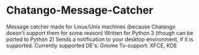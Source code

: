 # Chatango-Message-Catcher
Message catcher made for Linux/Unix machines (because Chatango doesn't support them for some reason)
Written for Python 3 (though can be ported to Python 2)
Sends a notification to your desktop environment, if it is supported.
Currently supported DE's: Gnome
To-support: XFCE, KDE

